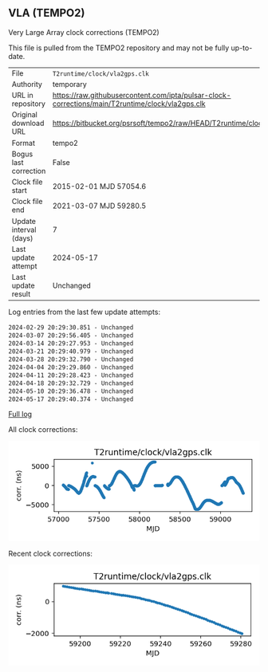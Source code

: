 
## VLA (TEMPO2)

Very Large Array clock corrections (TEMPO2)

This file is pulled from the TEMPO2 repository and may not be fully
up-to-date.

|     |     |
|:--- |:--- |
| File | `T2runtime/clock/vla2gps.clk` |
| Authority | temporary |
| URL in repository | <https://raw.githubusercontent.com/ipta/pulsar-clock-corrections/main/T2runtime/clock/vla2gps.clk> |
| Original download URL | <https://bitbucket.org/psrsoft/tempo2/raw/HEAD/T2runtime/clock/vla2gps.clk> |
| Format | tempo2 |
| Bogus last correction | False |
| Clock file start | 2015-02-01 MJD 57054.6 |
| Clock file end | 2021-03-07 MJD 59280.5 |
| Update interval (days) | 7 |
| Last update attempt | 2024-05-17 |
| Last update result | Unchanged |

Log entries from the last few update attempts:
```
2024-02-29 20:29:30.851 - Unchanged
2024-03-07 20:29:56.405 - Unchanged
2024-03-14 20:29:27.953 - Unchanged
2024-03-21 20:29:40.979 - Unchanged
2024-03-28 20:29:32.790 - Unchanged
2024-04-04 20:29:29.860 - Unchanged
2024-04-11 20:29:28.423 - Unchanged
2024-04-18 20:29:32.729 - Unchanged
2024-05-10 20:29:36.478 - Unchanged
2024-05-17 20:29:40.374 - Unchanged
```
[Full log](https://raw.githubusercontent.com/ipta/pulsar-clock-corrections/main/log/T2runtime/clock/vla2gps.clk.log)


All clock corrections:

![plot of all clock corrections](vla2gps.clk.png "All corrections")

Recent clock corrections:

![plot of recent clock corrections](vla2gps.clk.short.png "Recent corrections")

